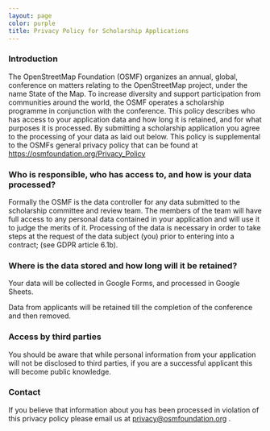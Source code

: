 ```yaml
---
layout: page
color: purple
title: Privacy Policy for Scholarship Applications
---
```


### Introduction

The OpenStreetMap Foundation (OSMF) organizes an annual, global, conference on matters relating to the OpenStreetMap project, under the name State of the Map. To increase diversity and support participation from communities around the world, the OSMF operates a scholarship programme in conjunction with the conference. This policy describes who has access to your application data and how long it is retained, and for what purposes it is processed. By submitting a scholarship application you agree to the processing of your data as laid out below.
This policy is supplemental to the OSMFs general privacy policy that can be found at https://osmfoundation.org/Privacy_Policy

### Who is responsible, who has access to, and how is your data processed?

Formally the OSMF is the data controller for any data submitted to the scholarship committee and review team. The members of the team will have full access to any personal data contained in your application and will use it to judge the merits of it. Processing of the data is necessary in order to take steps at the request of the data subject (you) prior to entering into a contract; (see GDPR article 6.1b).

### Where is the data stored and how long will it be retained?

Your data will be collected in Google Forms, and processed in Google Sheets. 

Data from applicants will be retained till the completion of the conference and then removed.

### Access by third parties
You should be aware that while personal information from your application will not be disclosed to third parties, if you are a successful applicant this will become public knowledge.

### Contact

If you believe that information about you has been processed in violation of this privacy policy please email us at privacy@osmfoundation.org .


